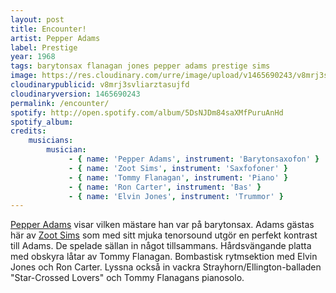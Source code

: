 ```yaml
---
layout: post
title: Encounter!
artist: Pepper Adams
label: Prestige
year: 1968
tags: barytonsax flanagan jones pepper adams prestige sims
image: https://res.cloudinary.com/urre/image/upload/v1465690243/v8mrj3svliarztasujfd.jpg
cloudinarypublicid: v8mrj3svliarztasujfd
cloudinaryversion: 1465690243
permalink: /encounter/
spotify: http://open.spotify.com/album/5DsNJDm84saXMfPuruAnHd
spotify_album: 
credits:
    musicians:
        musician:
             - { name: 'Pepper Adams', instrument: 'Barytonsaxofon' }
             - { name: 'Zoot Sims', instrument: 'Saxfofoner' }
             - { name: 'Tommy Flanagan', instrument: 'Piano' }
             - { name: 'Ron Carter', instrument: 'Bas' }
             - { name: 'Elvin Jones', instrument: 'Trummor' }
---
```


<a href="http://en.wikipedia.org/wiki/Pepper_Adams">Pepper Adams</a> visar vilken mästare han var på barytonsax. Adams gästas här av <a href="http://sv.wikipedia.org/wiki/Zoot_Sims">Zoot Sims</a> som med sitt mjuka tenorsound utgör en perfekt kontrast till Adams. De spelade sällan in något tillsammans. Hårdsvängande platta med obskyra låtar av Tommy Flanagan. Bombastisk rytmsektion med Elvin Jones och Ron Carter. Lyssna också in vackra Strayhorn/Ellington-balladen "Star-Crossed Lovers" och Tommy Flanagans pianosolo.